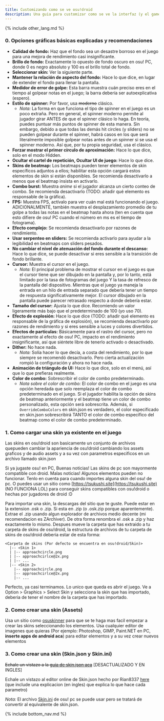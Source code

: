 ```yaml
---
title: Customizando como se ve osu!droid
description: Una guia para customizar como se ve la interfaz (y el gameplay) de osu!droid
---
```


{% include other_lang.md %}

### 0. Opciones gráficas básicas explicadas y recomendaciones

- **Calidad de fondo:** Haz que el fondo sea un desastre borroso en el juego para una mejora de rendimiento casi insignificante.
- **Brillo de fondo:** Exactamente lo opuesto de fondo oscuro en osu! PC, donde 0 es negro absoluto y 100 es el brillo total de fondo.
- **Seleccionar skin:** Ver la siguiente parte.
- **Mantener la relación de aspecto del fondo:** Hace lo que dice, en lugar de extender el fondo para llenar la pantalla.
- **Medidor de error de golpe:** Esta barra muestra cuán preciso eres en el tiempo al golpear notas en el juego; la barra debería ser autoexplicativa (espero).
- **Estilo de spinner:** Por favor, usa ~~moderno~~ clásico.
    - *Nota:* La forma en que funciona el tipo de spinner en el juego es un poco extraña. Pero en general, el spinner moderno permite al jugador girar ANTES de que el spinner clásico lo haga. En teoría, puedes puntuar más puntos de spinner de esta manera. Sin embargo, debido a que todas las demás hit circles (y sliders) no se pueden golpear durante el spinner, habrá casos en los que será literalmente imposible golpear notas antes de un spinner si se usa el spinner moderno. Así que, por tu propia seguridad, usa el clásico.
- **Forzar mostrar el primer círculo de aproximación:** Hace lo que dice, solo en el modo Hidden.
- **Ocultar el cartel de repetición, Ocultar UI de juego:** Hace lo que dice.
- **Skins de beatmap:** Los beatmaps pueden tener elementos de skin específicos adjuntos a ellos; habilitar esta opción cargará estos elementos de skin si están disponibles. Se recomienda desactivarlo a menos que el beatmap insista en activarlo.
- **Combo burst:** Muestra *anime* si el jugador alcanza un cierto conteo de combo. Se recomienda desactivarlo (TODO: añadir qué elemento es responsable de la gráfica).
- **FPS:** Muestra FPS, actívalo para ver cuán mal está funcionando el juego. ADICIONALMENTE, también muestra el desplazamiento promedio de tu golpe a todas las notas en el beatmap hasta ahora (ten en cuenta que esto difiere de osu! PC cuando el número en ms es el tiempo de fotograma).
- **Efecto complejo:** Se recomienda desactivarlo por razones de rendimiento.
- **Usar serpenteo en sliders:** Se recomienda activarlo para ayudar a la legibilidad en beatmaps con sliders pesados.
- **No cambiar el nivel de atenuación del fondo durante el descanso:** Hace lo que dice, se puede desactivar si eres sensible a la transición de fondo brillante.
- **Cursor:** Muestra el cursor en el juego.
    - *Nota:* El principal problema de mostrar el cursor en el juego es que el cursor tiene que ser dibujado en la pantalla y, por lo tanto, está limitado por la tasa de fotogramas del juego Y la tasa de refresco de la pantalla del dispositivo. Mientras que el juego ya maneja la entrada en un hilo de entrada separado que debería tener un tiempo de respuesta significativamente mejor. El cursor dibujado en la pantalla puede parecer retrasado respecto a donde debería estar.
- **Tamaño del cursor:** Ajusta lo que dice. Recomiendo un valor ligeramente más bajo que el predeterminado de 100 (yo uso 70).
- **Efecto de explosión:** Hace lo que dice (TODO: añadir qué elemento es responsable de la gráfica de explosión), se recomienda desactivarlo por razones de rendimiento y si eres sensible a luces y colores divertidos.
- **Efectos de partículas:** Básicamente para el rastro del cursor, pero no exactamente al efecto de osu! PC, impacto en el rendimiento insignificante, así que siéntete libre de tenerlo activado o desactivado.
- **Dither:** No hace nada.
    - *Nota:* Solía hacer lo que decía, a costa del rendimiento, por lo que siempre se recomendó desactivarlo. Pero cierta actualización rompió la configuración y ahora no hace nada.
- **Animación de triángulo de UI:** Hace lo que dice, solo en el menú, así que lo que prefieras realmente.
- **Color de combo:** Sobrescribir el color de combo predeterminado.
    - *Nota sobre el color de combo:* El color de combo en el juego es una opción heredada que solo reemplaza el color de combo predeterminado en el juego. Si el jugador habilita la opción de skins de beatmap anteriormente y el beatmap tiene un color de combo personalizado, esta opción será sobrescrita. Además, si `OverrideComboColors` en skin.json es verdadero, el color especificado en skin.json sobrescribirá TANTO el color de combo específico del beatmap como el color de combo predeterminado.
    
### 1. Como cargar una skin ya existente en el juego

Las skins en osu!droid son basicamente un conjunto de archivos quepueden cambiar la apariencia de osu!droid cambiando los assets graficos y de audio assets y a su vez con parametros especificos en un archivo llamado skin.json

Si ya jugaste osu! en PC, Buenas noticias! Las skins de pc son mayormente compatible con droid. Malas noticias! Algunos elementos pueden no funcionar. Tenlo en cuenta para cuando importes alguna skin del osu! de pc. O puedes usar un sitio como [https://tsukushi.site](https://tsukushi.site) (NO FUNCIONA LOL) para conseguir skins compatibles con osu!droid o hechas por jugadores de droid :D

Para importar una skin, la descargas del sitio que te guste. Puede estar en la extension .osk o .zip. Si esta en .zip (o .osk.zip porque aparentemente). Extrae el .zip usando algun explorador de archivos medio decente (mi recomendacion es ZArchiver). De otra forma renombra el .osk a .zip y haz exactamente lo mismo. Despues mueve la carpeta que has extraido a tu carpeta de skins de osu!droid, la estructura de archivos de tu carpeta de skins de osu!droid deberia estar de esta forma:

```
<Carpeta de skins (Por defecto se encuentra en osu!droid/Skin)>
  |-- <Skin 1>
  | |-- approachcircle.png
  | |-- approachcirlce@2x.png
  | |-- ...
  |-- <Skin 2>
    |-- approachcircle.png
    |-- approachcirlce@2x.png
    |-- ...
```

Perfecto, ya casi terminamos. Lo unico que queda es abrir el juego. Ve a Option > Graphics > Select Skin y selecciona la skin que has importado, deberia de tener el nombre de la carpeta que has importado.

### 2. Como crear una skin (Assets)

Usa un sitio como [osuskinner](https://osuskinner.com/) para que se te haga mas facil empezar a crear las skins seleccionando los elementos. Usa cualquier editor de imagenes que quieras (Por ejemplo: Photoshop, GIMP, Paint.NET en PC, __inserte apps de android aca__) para editar elementos y a su vez crear nuevos elementos

### 3. Como crear una skin (Skin.json y Skin.ini)

~~Echale un vistazo a la [guia de skin.json aca](https://github.com/EdrowsLuo/osudroidstrings/blob/master/wiki/how%20to%20use%20skin.json/en.md)~~ [DESACTUALIZADO Y EN INGLES]

Echale un vistazo al editor online de Skin.json hecho por Rian8337 [here](https://rian8337.github.io/skin-json-editor/) (que include una explicacion (en ingles) que explica lo que hace cada parametro)

*Nota:* El archivo [Skin.ini](https://osu.ppy.sh/wiki/en/Skinning/skin.ini) de osu! pc se puede usar pero se tratará de convertir al equivalente de skin.json.

{% include bottom_nav.md %}
    
